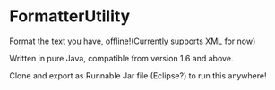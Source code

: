 # FormatterUtility
Format the text you have, offline!(Currently supports XML for now)

Written in pure Java, compatible from version 1.6 and above.

Clone and export as Runnable Jar file (Eclipse?) to run this anywhere!
